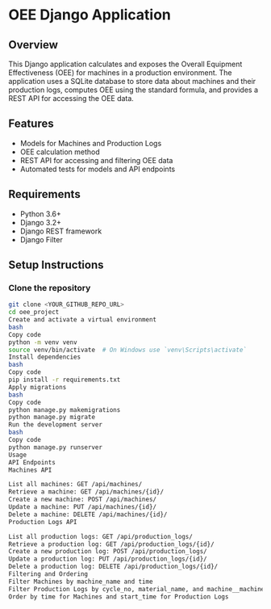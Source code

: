 # OEE Django Application

## Overview

This Django application calculates and exposes the Overall Equipment Effectiveness (OEE) for machines in a production environment. The application uses a SQLite database to store data about machines and their production logs, computes OEE using the standard formula, and provides a REST API for accessing the OEE data.

## Features

- Models for Machines and Production Logs
- OEE calculation method
- REST API for accessing and filtering OEE data
- Automated tests for models and API endpoints

## Requirements

- Python 3.6+
- Django 3.2+
- Django REST framework
- Django Filter

## Setup Instructions

### Clone the repository

```bash
git clone <YOUR_GITHUB_REPO_URL>
cd oee_project
Create and activate a virtual environment
bash
Copy code
python -m venv venv
source venv/bin/activate  # On Windows use `venv\Scripts\activate`
Install dependencies
bash
Copy code
pip install -r requirements.txt
Apply migrations
bash
Copy code
python manage.py makemigrations
python manage.py migrate
Run the development server
bash
Copy code
python manage.py runserver
Usage
API Endpoints
Machines API

List all machines: GET /api/machines/
Retrieve a machine: GET /api/machines/{id}/
Create a new machine: POST /api/machines/
Update a machine: PUT /api/machines/{id}/
Delete a machine: DELETE /api/machines/{id}/
Production Logs API

List all production logs: GET /api/production_logs/
Retrieve a production log: GET /api/production_logs/{id}/
Create a new production log: POST /api/production_logs/
Update a production log: PUT /api/production_logs/{id}/
Delete a production log: DELETE /api/production_logs/{id}/
Filtering and Ordering
Filter Machines by machine_name and time
Filter Production Logs by cycle_no, material_name, and machine__machine_name
Order by time for Machines and start_time for Production Logs
